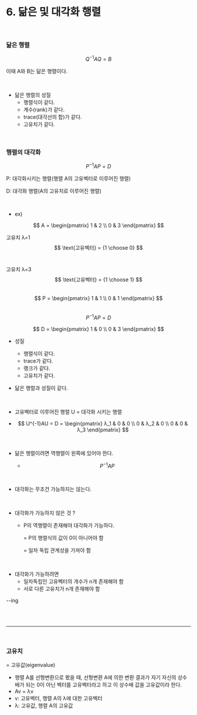 # 6. 닮은 및 대각화 행렬

<br/>

### 닮은 행렬

$$
Q^{-1}AQ = B
$$

이때 A와 B는 닮은 행렬이다.

<br/>

- 닮은 행렬의 성질
  - 행렬식이 같다.
  - 계수(rank)가 같다.
  - trace(대각선의 합)가 같다.
  - 고유치가 같다.



<br/>

### 행렬의 대각화

$$
P^{-1}AP = D
$$

P: 대각화시키는 행렬(행렬 A의 고유벡터로 이루어진 행렬)

D: 대각화 행렬(A의 고유치로 이루어진 행렬)



<br/>

- ex) 

$$
A = \begin{pmatrix} 1 & 2 \\ 0 & 3 \end{pmatrix}
$$



고유치 λ=1
$$
\text{고유벡터} = {1 \choose 0}
$$
<br/>

고유치 λ=3
$$
\text{고유벡터} = {1 \choose 1}
$$
<br/>
$$
P = \begin{pmatrix} 1 & 1 \\ 0 & 1 \end{pmatrix}
$$
<br/>
$$
P^{-1}AP = D
$$

$$
D = 	\begin{pmatrix} 1 & 0 \\ 0 & 3 \end{pmatrix}
$$



- 성질
  - 행렬식이 같다.
  - trace가 같다.
  - 랭크가 같다.
  - 고유치가 같다.

- 닮은 행렬과 성질이 같다.



<br/>

- 고유벡터로 이루어진 행렬 U = 대각화 시키는 행렬

- $$
  U^{-1}AU = D = 	\begin{pmatrix} λ_1 & 0 & 0 \\ 0 & λ_2 & 0 \\ 0 & 0 & λ_3 \end{pmatrix}
  $$

  

<br/>

- 닮은 행렬이려면 역행렬이 왼쪽에 있어야 한다.

  - $$
    P^{-1}AP
    $$

    



<br/>

- 대각화는 무조건 가능하지는 않는다.

<br/>

- 대각화가 가능하지 않은 것 ?

  - P의 역행렬이 존재해야 대각화가 가능하다.

    = P의 행렬식의 값이 0이 아니어야 함

    = 일차 독립 관계성을 가져야 함

<br/>

- 대각화가 가능하려면
  - 일차독립인 고유벡터의 개수가 n개 존재해야 함
  - 서로 다른 고유치가 n개 존재해야 함



--ing











<br/><br/>

---------------

<br/>

### 고유치

= 고유값(eigenvalue)

- 행렬 A를 선형변환으로 봤을 때, 선형변환 A에 의한 변환 결과가 자기 자신의 상수배가 되는 0이 아닌 벡터를 고유벡터라고 하고 이 상수배 값을 고유값이라 한다.
- Av = λv
- v: 고유벡터, 행렬 A의 λ에 대한 고유벡터
- λ: 고유값, 행렬 A의 고유값



<br/>





